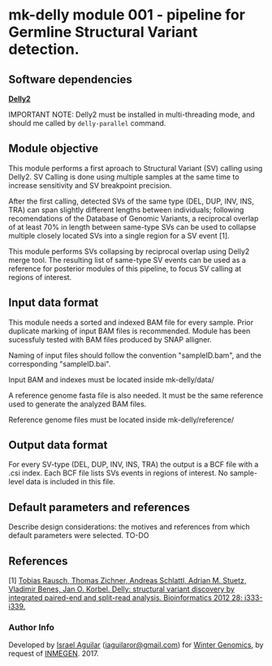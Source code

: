# mk-delly module 001 - pipeline for Germline Structural Variant detection.

## Software dependencies
**[Delly2](https://github.com/dellytools/delly)**

IMPORTANT NOTE: Delly2 must be installed in multi-threading mode, and should me called by `delly-parallel` command.

## Module objective
This module performs a first aproach to Structural Variant (SV) calling using Delly2.
SV Calling is done using multiple samples at the same time to increase sensitivity and SV breakpoint precision.

After the first calling, detected SVs of the same type (DEL, DUP, INV, INS, TRA) can span slightly different lengths between individuals;
following recomendations of the Database of Genomic Variants, a reciprocal overlap of at least 70% in length between same-type SVs can be used to collapse multiple closely located SVs into a single region for a SV event [1].

This module performs SVs collapsing by reciprocal overlap using Delly2 merge tool. The resulting list of same-type SV events can be used as a reference for posterior modules of this pipeline, to focus SV calling at regions of interest.

## Input data format
This module needs a sorted and indexed BAM file for every sample. Prior duplicate marking of input BAM files is recommended. Module has been sucessfuly tested with BAM files produced by SNAP alligner.

Naming of input files should follow the convention "sampleID.bam", and the corresponding "sampleID.bai".

Input BAM and indexes must be located inside mk-delly/data/

A reference genome fasta file is also needed. It must be the same reference used to generate the analyzed BAM files.

Reference genome files must be located inside mk-delly/reference/

## Output data format
For every SV-type (DEL, DUP, INV, INS, TRA) the output is a BCF file with a .csi index. Each BCF file lists SVs events in regions of interest. No sample-level data is included in this file.

## Default parameters and references
Describe design considerations: the motives and references from which default parameters were selected.
TO-DO

## References
[1] [Tobias Rausch, Thomas Zichner, Andreas Schlattl, Adrian M. Stuetz, Vladimir Benes, Jan O. Korbel. Delly: structural variant discovery by integrated paired-end and split-read analysis. Bioinformatics 2012 28: i333-i339.](https://academic.oup.com/bioinformatics/article/28/18/i333/245403/DELLY-structural-variant-discovery-by-integrated)

### Author Info
Developed by [Israel Aguilar](https://www.linkedin.com/in/israel-aguilar-ba625949/) (iaguilaror@gmail.com) for [Winter Genomics](http://www.wintergenomics.com/), by request of [INMEGEN](http://www.inmegen.gob.mx/). 2017.
